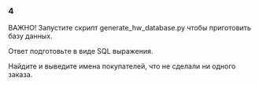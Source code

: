 ### 4

ВАЖНО! Запустите скрипт generate_hw_database.py чтобы приготовить базу данных.

Ответ подготовьте в виде SQL выражения.

Найдите и выведите имена покупателей, что не сделали ни одного заказа.
 